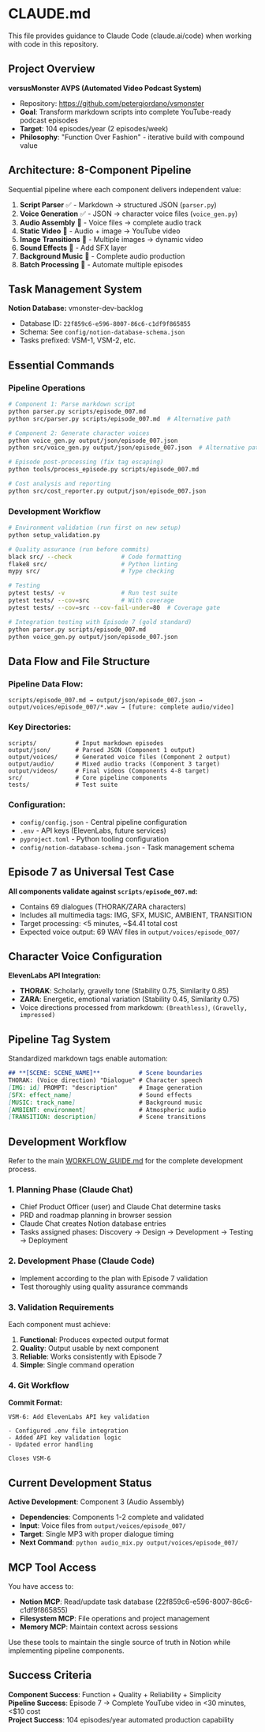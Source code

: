 # CLAUDE.md

This file provides guidance to Claude Code (claude.ai/code) when working with code in this repository.

## Project Overview
**versusMonster AVPS (Automated Video Podcast System)**
- Repository: https://github.com/petergiordano/vsmonster
- **Goal**: Transform markdown scripts into complete YouTube-ready podcast episodes
- **Target**: 104 episodes/year (2 episodes/week)
- **Philosophy**: "Function Over Fashion" - iterative build with compound value

## Architecture: 8-Component Pipeline

Sequential pipeline where each component delivers independent value:

1. **Script Parser** ✅ - Markdown → structured JSON (`parser.py`)
2. **Voice Generation** ✅ - JSON → character voice files (`voice_gen.py`) 
3. **Audio Assembly** 📝 - Voice files → complete audio track
4. **Static Video** 📝 - Audio + image → YouTube video
5. **Image Transitions** 📝 - Multiple images → dynamic video
6. **Sound Effects** 📝 - Add SFX layer
7. **Background Music** 📝 - Complete audio production
8. **Batch Processing** 📝 - Automate multiple episodes

## Task Management System
**Notion Database:** vmonster-dev-backlog
- Database ID: `22f859c6-e596-8007-86c6-c1df9f865855`
- Schema: See `config/notion-database-schema.json`
- Tasks prefixed: VSM-1, VSM-2, etc.

## Essential Commands

### Pipeline Operations
```bash
# Component 1: Parse markdown script
python parser.py scripts/episode_007.md
python src/parser.py scripts/episode_007.md  # Alternative path

# Component 2: Generate character voices
python voice_gen.py output/json/episode_007.json
python src/voice_gen.py output/json/episode_007.json  # Alternative path

# Episode post-processing (fix tag escaping)
python tools/process_episode.py scripts/episode_007.md

# Cost analysis and reporting
python src/cost_reporter.py output/json/episode_007.json
```

### Development Workflow
```bash
# Environment validation (run first on new setup)
python setup_validation.py

# Quality assurance (run before commits)
black src/ --check              # Code formatting
flake8 src/                     # Python linting
mypy src/                       # Type checking

# Testing
pytest tests/ -v                # Run test suite
pytest tests/ --cov=src         # With coverage
pytest tests/ --cov=src --cov-fail-under=80  # Coverage gate

# Integration testing with Episode 7 (gold standard)
python parser.py scripts/episode_007.md
python voice_gen.py output/json/episode_007.json
```

## Data Flow and File Structure

### Pipeline Data Flow:
```
scripts/episode_007.md → output/json/episode_007.json → output/voices/episode_007/*.wav → [future: complete audio/video]
```

### Key Directories:
```
scripts/           # Input markdown episodes
output/json/       # Parsed JSON (Component 1 output)
output/voices/     # Generated voice files (Component 2 output)  
output/audio/      # Mixed audio tracks (Component 3 target)
output/videos/     # Final videos (Components 4-8 target)
src/               # Core pipeline components
tests/             # Test suite
```

### Configuration:
- `config/config.json` - Central pipeline configuration
- `.env` - API keys (ElevenLabs, future services)
- `pyproject.toml` - Python tooling configuration
- `config/notion-database-schema.json` - Task management schema

## Episode 7 as Universal Test Case

**All components validate against `scripts/episode_007.md`:**
- Contains 69 dialogues (THORAK/ZARA characters)
- Includes all multimedia tags: IMG, SFX, MUSIC, AMBIENT, TRANSITION
- Target processing: <5 minutes, ~$4.41 total cost
- Expected voice output: 69 WAV files in `output/voices/episode_007/`

## Character Voice Configuration

**ElevenLabs API Integration:**
- **THORAK**: Scholarly, gravelly tone (Stability 0.75, Similarity 0.85)
- **ZARA**: Energetic, emotional variation (Stability 0.45, Similarity 0.75)
- Voice directions processed from markdown: `(Breathless)`, `(Gravelly, impressed)`

## Pipeline Tag System

Standardized markdown tags enable automation:
```markdown
## **[SCENE: SCENE_NAME]**           # Scene boundaries
THORAK: (Voice direction) "Dialogue" # Character speech
[IMG: id] PROMPT: "description"      # Image generation  
[SFX: effect_name]                   # Sound effects
[MUSIC: track_name]                  # Background music
[AMBIENT: environment]               # Atmospheric audio
[TRANSITION: description]            # Scene transitions
```

## Development Workflow

Refer to the main [WORKFLOW_GUIDE.md](.ai-context/WORKFLOW_GUIDE.md) for the complete development process.

### 1. Planning Phase (Claude Chat)
- Chief Product Officer (user) and Claude Chat determine tasks
- PRD and roadmap planning in browser session
- Claude Chat creates Notion database entries
- Tasks assigned phases: Discovery → Design → Development → Testing → Deployment

### 2. Development Phase (Claude Code)
- Implement according to the plan with Episode 7 validation
- Test thoroughly using quality assurance commands

### 3. Validation Requirements
Each component must achieve:
1. **Functional**: Produces expected output format
2. **Quality**: Output usable by next component
3. **Reliable**: Works consistently with Episode 7
4. **Simple**: Single command operation

### 4. Git Workflow
**Commit Format:**
```
VSM-6: Add ElevenLabs API key validation

- Configured .env file integration
- Added API key validation logic  
- Updated error handling

Closes VSM-6
```

## Current Development Status

**Active Development**: Component 3 (Audio Assembly)
- **Dependencies**: Components 1-2 complete and validated
- **Input**: Voice files from `output/voices/episode_007/`
- **Target**: Single MP3 with proper dialogue timing
- **Next Command**: `python audio_mix.py output/voices/episode_007/`

## MCP Tool Access

You have access to:
- **Notion MCP**: Read/update task database (22f859c6-e596-8007-86c6-c1df9f865855)
- **Filesystem MCP**: File operations and project management
- **Memory MCP**: Maintain context across sessions

Use these tools to maintain the single source of truth in Notion while implementing pipeline components.

## Success Criteria

**Component Success**: Function + Quality + Reliability + Simplicity  
**Pipeline Success**: Episode 7 → Complete YouTube video in <30 minutes, <$10 cost  
**Project Success**: 104 episodes/year automated production capability
